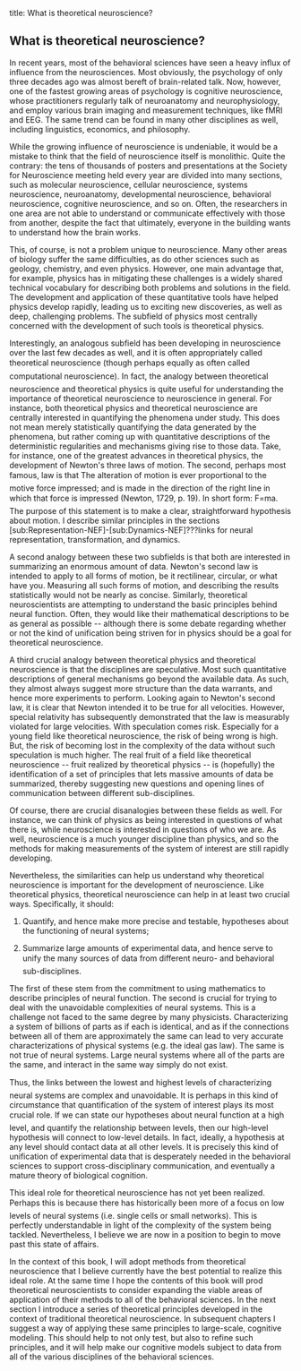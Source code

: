 title: What is theoretical neuroscience?

## What is theoretical neuroscience?



In recent years, most of the behavioral sciences have seen a heavy influx of
influence from the neurosciences. Most obviously, the psychology of only three
decades ago was almost bereft of brain-related talk. Now, however, one of the
fastest growing areas of psychology is cognitive neuroscience, whose
practitioners regularly talk of neuroanatomy and neurophysiology, and employ
various brain imaging and measurement techniques, like fMRI and EEG. The same
trend can be found in many other disciplines as well, including linguistics,
economics, and philosophy.


While the growing influence of neuroscience is undeniable, it would be a
mistake to think that the field of neuroscience itself is monolithic. Quite
the contrary: the tens of thousands of posters and presentations at the
Society for Neuroscience meeting held every year are divided into many
sections, such as molecular neuroscience, cellular neuroscience, systems
neuroscience, neuroanatomy, developmental neuroscience, behavioral
neuroscience, cognitive neuroscience, and so on. Often, the researchers in one
area are not able to understand or communicate effectively with those from
another, despite the fact that ultimately, everyone in the building wants to
understand how the brain works.


This, of course, is not a problem unique to neuroscience. Many other areas of
biology suffer the same difficulties, as do other sciences such as geology,
chemistry, and even physics. However, one main advantage that, for example,
physics has in mitigating these challenges is a widely shared technical
vocabulary for describing both problems and solutions in the field. The
development and application of these quantitative tools have helped physics
develop rapidly, leading us to exciting new discoveries, as well as deep,
challenging problems. The subfield of physics most centrally concerned with
the development of such tools is theoretical physics.


Interestingly, an analogous subfield has been developing in neuroscience over
the last few decades as well, and it is often appropriately called
theoretical neuroscience (though perhaps equally as often called
computational neuroscience). In fact, the analogy between theoretical
neuroscience and theoretical physics is quite useful for understanding the
importance of theoretical neuroscience to neuroscience in general. For
instance, both theoretical physics and theoretical neuroscience are centrally
interested in quantifying the phenomena under study. This does not mean merely
statistically quantifying the data generated by the phenomena, but rather
coming up with quantitative descriptions of the deterministic regularities and
mechanisms giving rise to those data. Take, for instance, one of the greatest
advances in theoretical physics, the development of Newton's three laws of
motion. The second, perhaps most famous, law is that The alteration of motion
is ever proportional to the motive force impressed; and is made in the
direction of the right line in which that force is impressed (Newton, 1729,
p. 19). In short form: F=ma. The purpose of this statement is to make a clear,
straightforward hypothesis about motion. I describe similar principles in the
sections [sub:Representation-NEF]-[sub:Dynamics-NEF]???links for neural
representation, transformation, and dynamics.


A second analogy between these two subfields is that both are interested in
summarizing an enormous amount of data. Newton's second law is intended to
apply to all forms of motion, be it rectilinear, circular, or what have you.
Measuring all such forms of motion, and describing the results statistically
would not be nearly as concise. Similarly, theoretical neuroscientists are
attempting to understand the basic principles behind neural function. Often,
they would like their mathematical descriptions to be as general as possible
-- although there is some debate regarding whether or not the kind of
unification being striven for in physics should be a goal for theoretical
neuroscience.


A third crucial analogy between theoretical physics and theoretical
neuroscience is that the disciplines are speculative. Most such quantitative
descriptions of general mechanisms go beyond the available data. As such, they
almost always suggest more structure than the data warrants, and hence more
experiments to perform. Looking again to Newton's second law, it is clear that
Newton intended it to be true for all velocities. However, special relativity
has subsequently demonstrated that the law is measurably violated for large
velocities. With speculation comes risk. Especially for a young field like
theoretical neuroscience, the risk of being wrong is high. But, the risk of
becoming lost in the complexity of the data without such speculation is much
higher. The real fruit of a field like theoretical neuroscience -- fruit
realized by theoretical physics -- is (hopefully) the identification of a set
of principles that lets massive amounts of data be summarized, thereby
suggesting new questions and opening lines of communication between different
sub-disciplines.


Of course, there are crucial disanalogies between these fields as well. For
instance, we can think of physics as being interested in questions of what
there is, while neuroscience is interested in questions of who we are. As
well, neuroscience is a much younger discipline than physics, and so the
methods for making measurements of the system of interest are still rapidly
developing.


Nevertheless, the similarities can help us understand why theoretical
neuroscience is important for the development of neuroscience. Like
theoretical physics, theoretical neuroscience can help in at least two crucial
ways. Specifically, it should:





  1. Quantify, and hence make more precise and testable, hypotheses about the functioning of neural systems;


  2. Summarize large amounts of experimental data, and hence serve to unify the many sources of data from different neuro- and behavioral sub-disciplines.



The first of these stem from the commitment to using mathematics to describe
principles of neural function. The second is crucial for trying to deal with
the unavoidable complexities of neural systems. This is a challenge not faced
to the same degree by many physicists. Characterizing a system of billions of
parts as if each is identical, and as if the connections between all of them
are approximately the same can lead to very accurate characterizations of
physical systems (e.g. the ideal gas law). The same is not true of neural
systems. Large neural systems where all of the parts are the same, and
interact in the same way simply do not exist.


Thus, the links between the lowest and highest levels of characterizing
neural systems are complex and unavoidable. It is perhaps in this kind of
circumstance that quantification of the system of interest plays its most
crucial role. If we can state our hypotheses about neural function at a high
level, and quantify the relationship between levels, then our high-level
hypothesis will connect to low-level details. In fact, ideally, a hypothesis
at any level should contact data at all other levels. It is precisely this
kind of unification of experimental data that is desperately needed in the
behavioral sciences to support cross-disciplinary communication, and
eventually a mature theory of biological cognition.


This ideal role for theoretical neuroscience has not yet been realized.
Perhaps this is because there has historically been more of a focus on low
levels of neural systems (i.e. single cells or small networks). This is
perfectly understandable in light of the complexity of the system being
tackled. Nevertheless, I believe we are now in a position to begin to move
past this state of affairs.


In the context of this book, I will adopt methods from theoretical
neuroscience that I believe currently have the best potential to realize this
ideal role. At the same time I hope the contents of this book will prod
theoretical neuroscientists to consider expanding the viable areas of
application of their methods to all of the behavioral sciences. In the next
section I introduce a series of theoretical principles developed in the
context of traditional theoretical neuroscience. In subsequent chapters I
suggest a way of applying these same principles to large-scale, cognitive
modeling. This should help to not only test, but also to refine such
principles, and it will help make our cognitive models subject to data from
all of the various disciplines of the behavioral sciences.
